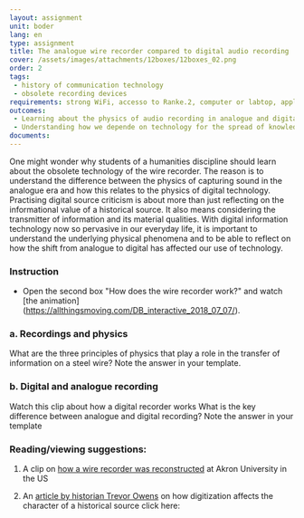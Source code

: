 ```yaml
---
layout: assignment
unit: boder
lang: en
type: assignment
title: The analogue wire recorder compared to digital audio recording
cover: /assets/images/attachments/12boxes/12boxes_02.png
order: 2
tags: 
 - history of communication technology
 - obsolete recording devices
requirements: strong WiFi, accesso to Ranke.2, computer or labtop, application on laptop or computer to view video, account for timeline,
outcomes:
 - Learning about the physics of audio recording in analogue and digital form
 - Understanding how we depende on technology for the spread of knowledge
documents:
---
```

 
One might wonder why students of a humanities discipline should learn about the obsolete technology of the wire recorder. The reason is to understand the difference between the physics of capturing sound in the analogue era and how this relates to the physics of digital technology. Practising digital source criticism is about more than just reflecting on the informational value of a historical source. It also means considering the transmitter of information and its material qualities. With digital information technology now so pervasive in our everyday life, it is important to understand the underlying physical phenomena and to be able to reflect on how the shift from analogue to digital has affected our use of technology. 
<!-- more -->


<!-- briefing-student -->
### Instruction
<!-- section-contents -->
-	Open the second box "How does the wire recorder work?" and watch [the animation] (https://allthingsmoving.com/DB_interactive_2018_07_07/).
<!-- section -->

### a. Recordings and physics
<!-- section-contents -->
What are the three principles of physics that play a role in the transfer of information on  a steel wire?
Note the answer in your template.

<!-- section -->
### b. Digital and analogue recording
<!-- section-contents -->
Watch this clip about how a digital recorder works
What is the key difference between analogue and digital recording?
Note the answer in your template

<!-- section -->
### Reading/viewing  suggestions:  
<!-- section-contents -->

  1. A clip on [how a wire recorder was reconstructed](https://www.youtube.com/watch?v=sOyOH_kWAdQ) at Akron
     University in the US

  2. An [article by historian Trevor Owens](http://www.trevorowens.org/2015/12/digital-sources-digital-archives-the-evidentiary-basis-of-digital-history-draft/) on how digitization
     affects the character of a historical source click here:

